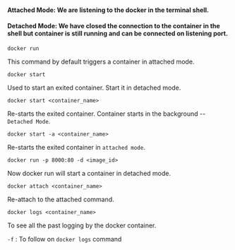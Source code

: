#### Attached Mode: We are listening to the docker in the terminal shell.

#### Detached Mode: We have closed the connection to the container in the shell but container is still running and can be connected on listening port.

```
docker run
```
This command by default triggers a container in attached mode.


```
docker start
```
Used to start an exited container. Start it in detached mode.


```
docker start <container_name>
```
Re-starts the exited container. Container starts in the background -- `Detached Mode`.

```
docker start -a <container_name>
```
Re-starts the exited container in `attached mode`.


```
docker run -p 8000:80 -d <image_id>
```
Now docker run will start a container in detached mode.


```
docker attach <container_name>
```
Re-attach to the attached command.

```
docker logs <container_name>
```
To see all the past logging by the docker container.

`-f` : To follow on `docker logs` command


